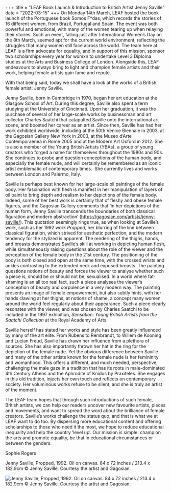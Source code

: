 +++
title = "LEAF Book Launch & Introduction to British Artist Jenny Saville"
date = "2022-03-15"
+++
On Monday 14th March, LEAF hosted the book launch of the Portuguese book Somos F*das, which records the stories of 16 different women, from Brazil, Portugal and Spain. The event was both powerful and emotional, with many of the women tearing up when relaying their stories. Such an event, falling just after International Women’s Day on the 8th March, seemed apt for the current world environment, reflecting the struggles that many women still face across the world. <!-- more --> The team here at LEAF is a firm advocate for equality, and in support of this mission, sponsor two scholarships every year for womxn to undertake Level 3 Diploma studies at the Arts and Business College of London. Alongside this, LEAF endeavours to always bring to light and champion female artists and their work, helping female artists gain fame and repute. 

With that being said, today we shall have a look at the works of a British female artist: Jenny Saville. 

Jenny Saville, born in Cambridge in 1970, began her art education at the Glasgow School of Art. During this degree, Saville also spent a term studying at the University of Cincinnati. Upon her graduation, it was the purchase of several of her large-scale works by businessman and art collector Charles Saatchi that catapulted Saville onto the international art scene, and boosted her career as an artist. Since then, Saville has had her work exhibited worldwide, including at the 50th Venice Biennale in 2003, at the Gagosian Gallery New York in 2003, at the Museo d’Arte Contemporaenea in Rome 2005 and at the Modern Art Oxford in 2012. She is also a member of the Young British Artists (YBAs), a group of young creators who forged a name for themselves throughout the 1980s and 90s. She continues to probe and question conceptions of the human body, and especially the female nude, and will certainly be remembered as an iconic artist emblematic of contemporary times.  She currently lives and works between London and Palermo, Italy.

Saville is perhaps best known for her large-scale oil paintings of the female body. Her fascination with flesh is manifest in her manipulation of layers of oil paint to bring depth and realism to her depictions of the female body. Indeed, some of her best work is certainly that of fleshy and obese female figures, and the Gagosian Gallery comments that ‘in her depictions of the human form, Jenny Saville transcends the boundaries of both classical figuration and modern abstraction’ (https://gagosian.com/artists/jenny-saville/). This quotation seemingly rings true, as when looking at Saville’s work, such as her 1992 work *Propped*, her blurring of the line between classical figuration, which strived for aesthetic perfection, and the modern tendency for the stylized is apparent. The rendering of the thighs, hands, and breasts demonstrates Saville’s skill at working in depicting human flesh, while simultaneously raising questions about the role of the viewer and the perception of the female body in the 21st century. The positioning of the body is both closed and open at the same time, with the crossed wrists and ankles contrasting to the extended neck and exposed breasts. The painting questions notions of beauty and forces the viewer to analyse whether such a piece is, should be or should not be, sexualised. In a world where fat-shaming is an all too real fact, such a piece analyses the viewer’s conception of beauty and corpulence in a very modern way. The painting presents an image of female empowerment, but also subtly hints, with her hands clawing at her thighs, at notions of shame, a concept many women around the world feel regularly about their appearance. Such a piece clearly resonates with the viewer, and was chosen by Charles Saatchi to be included in the 1997 exhibition, *Sensation: Young British Artists from the Saatchi Collection* at the Royal Academy of Arts.  

Saville herself has stated her works and style has been greatly influenced by many of the art elite. From Rubens to Rembrandt, to Willem de Kooning and Lucian Freud, Saville has drawn her influence from a plethora of sources. She has also importantly thrown her hat in the ring for the depiction of the female nude. Yet the obvious difference between Saville and many of the other artists known for the female nude is her femininity and womanhood. This offers a different, and much needed, perspective, challenging the male gaze in a tradition that has its roots in male-dominated 4th Century Athens and the Aphrodite of Knidos by Praxiteles. She engages in this old tradition, injects her own touch and reflects on contemporary society. Her voluminous works refuse to be silent, and she is truly an artist of the moment.  

The LEAF team hopes that through such introductions of such female, British artists, we can help our readers uncover new favourite artists, pieces and movements, and want to spread the word about the brilliance of female creators. Saville’s works challenge the status quo, and that is what we at LEAF want to do too. By dispersing more educational content and offering scholarships to those who need it the most, we hope to reduce educational inequality and help the country ‘level up’. Our mission is simple: champion the arts and promote equality, be that in educational circumstances or between the genders.  



Sophie Rogers

Jenny Saville, Propped, 1992. Oil on canvas. 84 x 72 inches / 213.4 x 182.9cm © Jenny Saville. Courtesy the artist and Gagosian.

![](/images/uploads/screenshot-2022-03-22-at-14.09.24.png "Jenny Saville, Propped, 1992. Oil on canvas. 84 x 72 inches / 213.4 x 182.9cm © Jenny Saville. Courtesy the artist and Gagosian.")